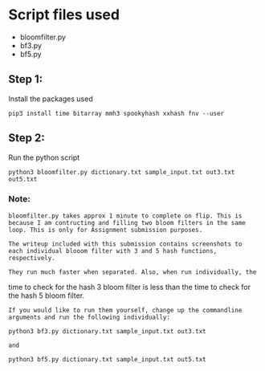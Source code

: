 
# Script files used
- bloomfilter.py
- bf3.py
- bf5.py

## Step 1: 
  Install the packages used

	pip3 install time bitarray mmh3 spookyhash xxhash fnv --user

## Step 2: 
  Run the python script

	python3 bloomfilter.py dictionary.txt sample_input.txt out3.txt out5.txt


### Note: 

	bloomfilter.py takes approx 1 minute to complete on flip. This is 
 	because I am contructing and filling two bloom filters in the same
	loop. This is only for Assignment submission purposes. 

	The writeup included with this submission contains screenshots to 
	each individual blooom filter with 3 and 5 hash functions, respectively.

	They run much faster when separated. Also, when run individually, the
  time to check for the hash 3 bloom filter is less than the time to 
  check for the hash 5 bloom filter.

	If you would like to run them yourself, change up the commandline
	arguments and run the following individually:
		
	python3 bf3.py dictionary.txt sample_input.txt out3.txt

	and	

	python3 bf5.py dictionary.txt sample_input.txt out5.txt	
